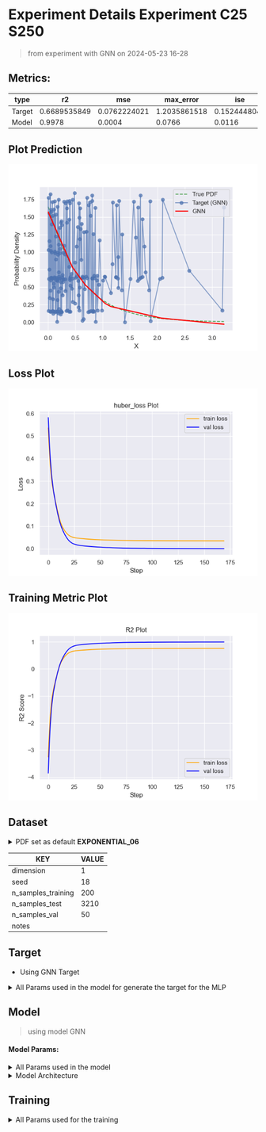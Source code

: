 # Experiment Details Experiment  C25 S250
> from experiment with GNN
> on 2024-05-23 16-28
## Metrics:
                                                                                                     
| type   | r2           | mse          | max_error    | ise          | kl            | evs          |
|--------|--------------|--------------|--------------|--------------|---------------|--------------|
| Target | 0.6689535849 | 0.0762224021 | 1.2035861518 | 0.1524448042 | 0.0462480869  | 0.6689539511 |
| Model  | 0.9978       | 0.0004       | 0.0766       | 0.0116       | 10000000000.0 | 0.9978       |
                                                                                                     
## Plot Prediction

<img src="pdf_6b41f25c.png">

## Loss Plot

<img src="loss_6b41f25c.png">

## Training Metric Plot

<img src="train_metric_6b41f25c.png">

## Dataset

<details><summary>PDF set as default <b>EXPONENTIAL_06</b></summary>

#### Dimension 1
                               
| type        | rate | weight |
|-------------|------|--------|
| exponential | 0.6  | 1      |
                               
</details>
                              
| KEY                | VALUE |
|--------------------|-------|
| dimension          | 1     |
| seed               | 18    |
| n_samples_training | 200   |
| n_samples_test     | 3210  |
| n_samples_val      | 50    |
| notes              |       |
                              
## Target
- Using GNN Target
<details><summary>All Params used in the model for generate the target for the MLP </summary>

                         
| KEY          | VALUE  |
|--------------|--------|
| n_init       | 90     |
| max_iter     | 40     |
| n_components | 25     |
| random_state | 64     |
| init_params  | random |
                         
</details>

## Model
> using model GNN
#### Model Params:
<details><summary>All Params used in the model </summary>

                                    
| KEY             | VALUE          |
|-----------------|----------------|
| dropout         | 0.0            |
| hidden_layer    | [(32, ReLU())] |
| last_activation | None           |
                                    
</details>

<details><summary>Model Architecture </summary>

NeuralNetworkModular(
  (dropout): Dropout(p=0.0, inplace=False)
  (output_layer): Linear(in_features=32, out_features=1, bias=True)
  (layers): ModuleList(
    (0): Linear(in_features=1, out_features=32, bias=True)
  )
  (activation): ModuleList(
    (0): ReLU()
  )
)
</details>

## Training
<details><summary>All Params used for the training </summary>

                              
| KEY           | VALUE      |
|---------------|------------|
| learning_rate | 0.00519    |
| epochs        | 170        |
| loss_type     | huber_loss |
| optimizer     | Adam       |
| batch_size    | 78         |
                              
</details>

